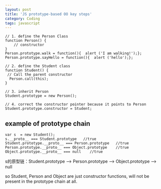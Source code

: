 ```yaml
---
layout: post
title: 'JS prototype-based OO key steps'
category: Coding
tags: javascript
---
```


```
// 1. define the Person Class
function Person() {
    // constructor
}
Person.prototype.walk = function(){  alert ('I am walking!');};
Person.prototype.sayHello = function(){  alert ('hello');};

// 2. define the Student class
function Student() {
 // Call the parent constructor
  Person.call(this);
}

// 3. inherit Person
Student.prototype = new Person();

// 4. correct the constructor pointer because it points to Person
Student.prototype.constructor = Student;
```

## example of prototype chain

```
var s  = new Student();
s.__proto__ === Student.prototype   //true
Student.prototype.__proto__ === Person.prototype   //true
Person.prototype.__proto__ === Object.prototype    //true
Object.prototype.__proto__ === null    //true
```

s的原型链：Student.prototype —> Person.prototype —> Object.prototype —> null

so Student, Person and Object are just constructor functions, will not be present in the prototype chain at all.
